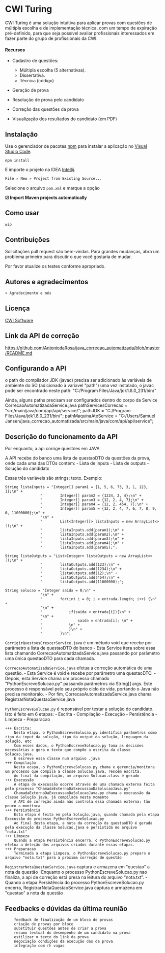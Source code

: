 # CWI Turing

CWI Turing é uma solução intuitiva para aplicar provas com questões de múltipla escolha e de implementação técnica, com um tempo de expiração pré-definido, para que seja possível avaliar profissionais interessados em fazer parte do grupo de profissionais da CWI.

#### Recursos

+ Cadastro de questões:
  - Múltipla escolha (5 alternativas).
  - Dissertativa.
  - Técnica (código)


+ Geração de prova
+ Resolução de prova pelo candidato
+ Correção das questões da prova
+ Visualização dos resultados do candidato (em PDF)

## Instalação

Use o gerenciador de pacotes [npm](https://docs.npmjs.com/about-npm/) para instalar a aplicação no [Visual Studio Code](https://code.visualstudio.com/).

```node
npm install
```

E importe o projeto na IDEA [Intellij](https://www.jetbrains.com/idea/).

```bash
File » New » Project from Existing Source...
```

Selecione o arquivo `pom.xml` e marque a opção

**☑ Import Maven projects automatically**

## Como usar

```bash
wip
```

## Contribuições
Solicitações pull request são bem-vindas. Para grandes mudanças, abra um problema primeiro para discutir o que você gostaria de mudar. 

Por favor atualize os testes conforme apropriado.

## Autores e agradecimentos

```bash
» Agradecimento e nós
```

## Licença
[CWI Software](https://cwi.com.br/)

## Link da API de correção
https://github.com/AntoniodaRosa/java_correcao_automatizada/blob/master/README.md


## Configurando a API
o path do compilador JDK (javac) precisa ser adicionado às variáveis de ambiente do SO (adicionado à variavel "path")
uma vez instalado, o javac pode ser encontrado neste path: "C:/Program Files/Java/jdk1.8.0_231/bin/"

Ainda, alguns paths precisam ser configurados dentro do corpo da Service CorrecaoAutomatizadaService.java
pathServicesCorrecao = "src/main/java/com/api/api/service/";
pathJDK = "C:/Program Files/Java/jdk1.8.0_231/bin/";
pathMaquinaAteService = "C:/Users/Samuel Jansen/java_correcao_automatizada/src/main/java/com/api/api/service";

## Descrição do funcionamento da API
Por enquanto, a api corrige questões em JAVA

A API recebe do banco uma lista de questaoDTO da questões da prova, onde cada uma das DTOs contém:
	- Lista de inputs
	- Lista de outputs
	- Solução do candidato

Essas três variáveis são strings; texto.
Exemplo:

```
String listaInputs = "Integer[] param1 = {1, 5, 6, 73, 3, 1, 123, 1};\n" +
                "        Integer[] param2 = {1234, 2, 4};\n" +
                "        Integer[] param3 = {12, 2, 4, 7};\n" +
                "        Integer[] param4 = {12, 2, 454, 7};\n" +
                "        Integer[] param5 = {12, 2, 4, 7, 6, 7, 8, 9, 0, 11000000};\n" +
                "\n" +
                "        List<Integer[]> listaInputs = new ArrayList<>();\n" +
                "        listaInputs.add(param1);\n" +
                "        listaInputs.add(param2);\n" +
                "        listaInputs.add(param3);\n" +
                "        listaInputs.add(param4);\n" +
                "        listaInputs.add(param5);";

String listaOutputs = "List<Integer> listaOutputs = new ArrayList<>();\n" +
                "        listaOutputs.add(123);\n" +
                "        listaOutputs.add(1234);\n" +
                "        listaOutputs.add(12);\n" +
                "        listaOutputs.add(454);\n" +
                "        listaOutputs.add(11000000);";

String solucao = "Integer saida = 0;\n" +
                "\n" +
                "        for(int i = 0; i < entrada.length; i++) {\n" +
                "\n" +
                "            if(saida < entrada[i]){\n" +
                "\n" +
                "                saida = entrada[i]; \n" +
                "            \n" +
                "            }\n" +
                "        }\n";
```

`CorrigirQuestoesCrescerService.java` é um método void que recebe por parâmetro a lista de questaoDTO do banco
	- Esta Service itera sobre essa lista chamando CorrecaoAutomatizadaService.java passando por parâmetro uma única questaoDTO para cada chamada.

`CorrecaoAutomatizadaService.java` efetua a correção automática de uma questão.
	- Esta Service é void e recebe por parâmetro uma questaoDTO.
	- Depois, esta Service chama um processo chamado "PythonEscreveSolucao.py" passando parâmetros via String[] args.
		Este processo é responsável pelo seu próprio ciclo de vida, portando o Java não precisa monitorálo.
	- Por fim, CorrecaoAutomatizadaService.java chama RegistrarNotaQuestaoService.java

`PythonEscreveSolucao.py` é reponsável por testar a solução do candidato. Isto é feito em 6 etapas:
	- Escrita
	- Compilação
	- Execução
	- Persistência
	- Limpeza
	- Preparacao

	+++ Escrita:
		Nesta etapa, o PythonEscreveSolucao.py identifica parâmetros como tipo da input da solução, tipo da output da solução, linguagem da solução, etc
		Com esses dados, o PythonEscreveSolucao.py toma as decisões necessárias e gera o texto que compõe a escrita da classe Solucao.java.
		E escreve essa classe num arquivo .java
	+++ Compilação
		Nesta ecapa, o PythonEscreveSolucao.py chama e gerencia/monitora um processo que compila a classe Solucao.java, rescém escrita.
		Ao final da compilação, um arquivo Solucao.class é gerado
	+++ Execussão
		A etapa de execussão ocorre através de uma chamada externa feita pelo processo "ChamadaExternaDaExecussaoDaSolucaoJava.py"
		ChamadaExternaDaExecussaoDaSolucaoJava.py chama a execussão da classe Solução.java, já compilada neste momento
		A API de correção ainda não controla essa chamada externa; tão pouco a monitora
	+++ Persistência
		Esta etapa é feita em pela Solução.java, quando chamada pela etapa Execussão do processo PythonEscreveSolucao.py
		Ao final desta etapa, a nota da correção da questaoDTO é gerada pela execução da classe Solucao.java e persistida no arquivo "nota.txt"
	+++ Limpeza
		Quando a etapa Persistência encerra, o PythonEscreveSolucao.py efetua a deleção dos arquivos criados durante essas etapas.
	+++ Preparacao
		Terminada a etapa Limpeza, o PythonEscreveSolucao.py prepara o arquivo "nota.txt" para a próxima correção de questão


`RegistrarNotaQuestaoService.java` captura e armazena em "questao" a nota da questão
	-Enquanto o processo PythonEscreveSolucao.py nao finaliza, a api de correção está presa na leitura do arquivo "nota.txt".
 	-Quando a etapa Persistência do processo PythonEscreveSolucao.py encerra,
		RegistrarNotaQuestaoService.java captura e armazena em "questao" a nota da questão

## Feedbacks e dúvidas da última reunião
		feedback de finalização de um bloco de provas
		criação de provas por bloco
		substituir questões antes de criar a prova
		resumo textual do desempenho de um candidato na prova
		estilizar o texto do link da prova
		negociação condições da execução das da prova
		integração com rh vagas

